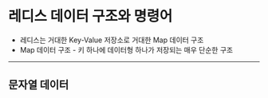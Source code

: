 # 레디스 데이터 구조와 명령어

- 레디스는 거대한 Key-Value 저장소로 거대한 Map 데이터 구조
- Map 데이터 구조 - 키 하나에 데이터형 하나가 저장되는 매우 단순한 구조

***

## 문자열 데이터